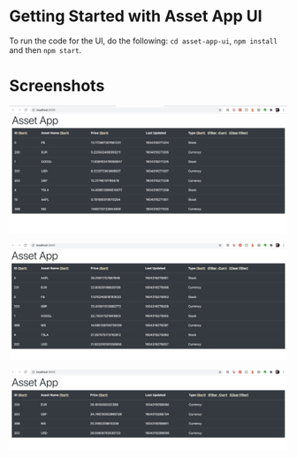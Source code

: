 # Getting Started with Asset App UI

To run the code for the UI, do the following:
`cd asset-app-ui`,
`npm install` and then
`npm start`.

# Screenshots

![Asset App UI](/asset-app-ui/src/img/all.png)

![Sort By Asset Name](/asset-app-ui/src/img/sortbyassetname.png)

![Filter only Currency Assets](/asset-app-ui/src/img/filterbycurrency.png)
